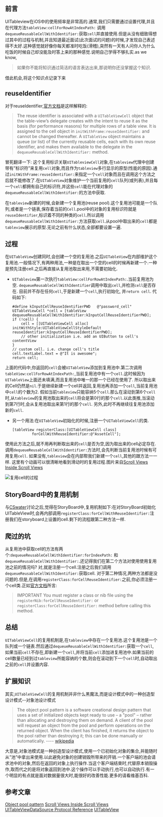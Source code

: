 ## 前言
UITableview在iOS中的使用频率是非常高的.通常,我们只需要通过设置代理,并且在代理方法`tableView:cellForRowAtIndexPath:` 调用`dequeueReusableCellWithIdentifier:`获取`cell`并直接使用.但是从没有细致得想过其中的过程与机制,并且知道最近面试(此次面试的问题)的时候,才发现自己表述得不太好.这种感觉就好像你每天都准时吃饭(滑稽),突然有一天有人问你人为什么吃饭的时候自己却没能及时答上来的那种感觉.说明自己学得不够扎实.as we know,
> 如果你不能将知识通过简洁的语言表达出来,那说明你还没掌握这个知识.

借此机会,将这个知识点记录下来

## reuseIdentifier
对于reuseIdentifier,[官方文档](https://developer.apple.com/library/ios/documentation/UIKit/Reference/UITableViewCell_Class/index.html#//apple_ref/occ/instp/UITableViewCell/reuseIdentifier)是这样解释的:
> The reuse identifier is associated with a `UITableViewCell` object that the table-view’s delegate creates with the intent to reuse it as the basis (for performance reasons) for multiple rows of a table view. It is assigned to the cell object in `initWithFrame:reuseIdentifier:` and cannot be changed thereafter.
    A `UITableView` object maintains a queue (or list) of the currently reusable cells, each with its own reuse identifier, and makes them available to the delegate in the `dequeueReusableCellWithIdentifier:` method.

冒死翻译一下:
这个复用标识关联`UITableviewCell`对象,在`tableview`代理中创建带有”标识符”来复用`cell`对象,而且作为`tableview`多行显示的原型(性能的原因).通过`initWithFrame:reuseIdentifier:`来指定一个`cell`对象而且在调用这个方法之后就不能修改了.在`UITableView`对象维护一个当前复用的`cell`队列(或列表),并且每一个`cell`都拥有自己的标识符,并这些`cell`能在代理对象的`dequeueReusableCellWithIdentifier:`的方法中获取.

在`tableview`新建的时候,会新建一个复用池(reuse pool).这个复用池可能是一个队列,或者是一个链表,保存着当前的`Cell`.pool中的对象的复用标识符就是`reuseIdentifier`,标识着不同的种类的`cell`.所以调用`dequeueReusableCellWithIdentifier:`方法获取`cell`.从pool中取出来的`cell`都是`tableview`展示的原型.无论之前有什么状态,全部都要设置一遍.

## 过程
在`UITableView`创建同时,会创建一个空的复用池.之后`UITableView`在内部维护这个复用池.一般情况下,有两种用法,一种是在取出一个空的cell的时候再新建一个.一种是预先注册cell.之后再直接从复用池取出来用,不需要初始化.
* `UITableview`第一次执行`tableView:cellForRowAtIndexPath:`.当前复用池为空.
`dequeueReusableCellWithIdentifier`调用中取出`cell`,并检测`cell`是否存在.
目前并不存在任何`cell`,于是新建一个`cell`,执行初始化, 并`return cell`.
代码如下:

      #define kInputCellReuseIdentifierPWD   @"password_cell"
      UITableViewCell *cell = [tableView dequeueReusableCellWithIdentifier:kInputCellReuseIdentifierPWD];
      if (!cell) {
          cell = [[UITableViewCell alloc] initWithStyle:UITableViewCellStyleDefault reuseIdentifier:kInputCellReuseIdentifierPWD];
          // other initialization i.e. add an UIButton to cell's contentView
      }
      // custom cell. i.e. change cell's title
      cell.textLabel.text = @"It is awesome";
      return cell;
上面的代码中,你返回的`cell`会被`UITableView`添加到复用池中.第二次调用`tableView:cellForRowAtIndexPath:`,当前复用池中有一个`cell`.这时候因为`UITableView`上面还未填满,而且复用池中唯一的那一个已经在使用了.
所以取出来的Cell仍然是`nil`.于是继续新建一个cell并返回,复用池再添加一个`cell`,当前复用池中`cell`的个数为2.
假如当前`tableview`只能容纳5个`cell`.那么在滚动到第6个`cell`时,从`tableview`的复用池取出来的`cell`将会是第0行的那个`cell`.以此类推,当滚动到第7行时,会从复用池取出来第1行的那个`cell`. 另外,此时不再继续往复用池添加新的`cell`.
* 另一个用法:在`UITableView`初始化的时候,注册一个`UITableViewCell`的类.

      [tableView registerClass:[UITableViewCell class]
               forCellWithReuseIdentifier:@"AssetCell"];
使用此方法之后,就不用再判断取出来的`cell`是否为空,因为取出来的cell必定存在.调用`dequeueReusableCellWithIdentifier:`方法时,会先判断当前复用池时候有可用复用`cell`.
如果没有,`tableview`会在内部帮我们新建一个`cell`,其他的跟方法一一样.
这里有个动画可以很清晰地看到滑动时的复用过程.图片来自[Scroll Views Inside Scroll Views](http://oleb.net/blog/2014/05/scrollviews-inside-scrollviews/)  

![复用cell的过程](https://cl.ly/102m0R2f3m3t/table-view-cell-reuse-simulation.gif)

## StoryBoard中的复用机制
与[CSwater](http://www.jianshu.com/users/1c7530ba374e)讨论之后,觉得在StoryBoard中,复用机制如下:在对StoryBoard初始化UITableView时,会再内部调用`registerClass:forCellWithReuseIdentifier:`注册我们在storyboard上设置的cell.剩下的流程跟第二种方法一样.

## 爬过的坑
从复用池中获取cell的方法有两个:`dequeueReusableCellWithIdentifier:forIndexPath:`
和`dequeueReusableCellWithIdentifier:`.还记得我们在第二个方法对使用使用复用池之前的情况吗? 对,就是注册一个cell.注册之后我们调用`dequeueReusableCellWithIdentifier:`获取cell.
对于第二种情况,两种方法都是没问题的.但是,在调用`registerClass:forCellReuseIdentifier:`之前,你必须注册一个cell类.正如[官方文档](https://developer.apple.com/library/ios/documentation/UIKit/Reference/UITableView_Class/index.html#//apple_ref/occ/instm/UITableView/dequeueReusableCellWithIdentifier:forIndexPath:)所言:
> IMPORTANT
You must register a class or nib file using the `registerNib:forCellReuseIdentifier:` or `registerClass:forCellReuseIdentifier:` method before calling this method.

## 总结
`UITableViewCell`的复用机制是,在`tableview`中存在一个复用池.这个复用池是一个队列或一个链表.然后通过`dequeueReusableCellWithIdentifier:`获取一个`cell`,如果当前`cell`不存在,即新建一个`cell`,并将当前`cell`添加进复用池中.如果当前的cell数量已经到过`tableview`所能容纳的个数,则会在滚动到下一个`cell`时,自动取出之前的`cell`并设置内容.
## 扩展知识
其实,`UITableViewCell`的复用机制并非什么黑魔法,而是设计模式中的一种创造型设计模式--对象池设计模式
> The object pool pattern is a software creational design pattern that uses a set of initialized objects kept ready to use – a "pool" – rather than allocating and destroying them on demand. A client of the pool will request an object from the pool and perform operations on the returned object. When the client has finished, it returns the object to the pool rather than destroying it; this can be done manually or automatically.  ---- [wikipedia](https://en.wikipedia.org/wiki/Creational_pattern)

大意是,对象池模式是一种创造型设计模式,使用一个已初始化对象的集合,并能随时从”池”中拿出来使用.以此避免对象的创建销毁所带来的开销.一个客户端的池会请求池中的对象,然后在返回的对象上执行操作.当这个客户端结束时,代替原本销毁操作,取而代之的是将对象返回到池中.这个操作可以手动执行,也可以自动执行.有一个明显的有点就是面对数据量很大时,能很好的改善性能.更多的请看维基百科.
## 参考文章
[Object pool pattern](https://en.wikipedia.org/wiki/Object_pool_pattern)
[Scroll Views Inside Scroll Views](http://oleb.net/blog/2014/05/scrollviews-inside-scrollviews/)  
[UITableViewDataSource Protocol Reference](https://developer.apple.com/library/ios/documentation/UIKit/Reference/UITableViewDataSource_Protocol/index.html#//apple_ref/occ/intf/UITableViewDataSource)
[UITableView](https://developer.apple.com/library/ios/documentation/UIKit/Reference/UITableView_Class/index.html)
